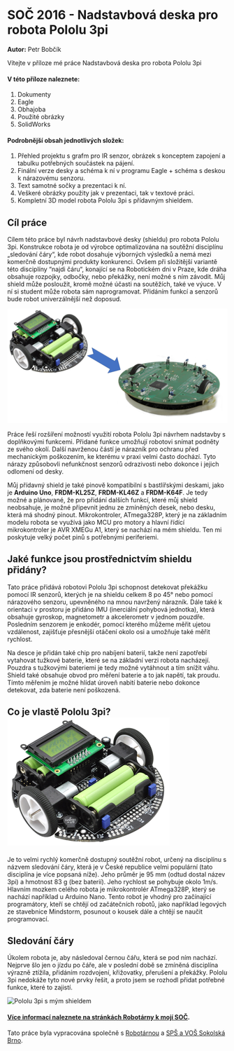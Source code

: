 # SOČ 2016 - Nadstavbová deska pro robota Pololu 3pi
**Autor:** Petr Bobčík

Vítejte v příloze mé práce Nadstavbová deska pro robota Pololu 3pi

#### V této příloze naleznete: 
1) Dokumenty
1) Eagle
1) Obhajoba
1) Použité obrázky
1) SolidWorks

#### Podrobnější obsah jednotlivých složek:
1) Přehled projektu s grafm pro IR senzor, obrázek s konceptem zapojení a tabulku potřebných součástek na pájení.
2) Finální verze desky a schéma k ní v programu Eagle + schéma s deskou k nárazovému senzoru.
3) Text samotné sočky a prezentaci k ní.
4) Veškeré obrázky použity jak v prezentaci, tak v textové práci.
5) Kompletní 3D model robota Pololu 3pi s přídavným shieldem.
									

## Cíl práce
<p>Cílem této práce byl návrh nadstavbové desky (shieldu) pro robota Pololu 3pi. Konstrukce robota je od výrobce optimalizována
na soutěžní disciplínu „sledování čáry“, kde robot dosahuje výborných výsledků a nemá mezi komerčně dostupnými produkty konkurenci. Ovšem při složitější variantě této disciplíny “najdi čáru“, konající se na Robotickém dni v Praze, kde dráha obsahuje rozpojky, odbočky, nebo překážky, není možné s ním závodit. Můj shield může posloužit, kromě možné účasti na soutěžích, také ve výuce. V ní si student může
robota sám naprogramovat. Přidáním funkcí a senzorů bude robot univerzálnější než doposud.</p>

![Robot Pololu 3pi](Pou%C5%BEit%C3%A9%20obr%C3%A1zky/C%C3%ADl%20pr%C3%A1ce.png)

<p>Práce řeší rozšíření možností využití robota Pololu 3pi návrhem nadstavby s doplňkovými funkcemi.
Přidané funkce umožňují robotovi snímat podněty ze svého okolí. Další navrženou částí je nárazník pro ochranu před mechanickým poškozením, ke kterému v praxi velmi často dochází. Tyto nárazy způsobovli nefunkčnost senzorů odrazivosti nebo dokonce i jejich odlomení od desky.</p>

Můj přídavný shield je také pinově kompatibilní s bastlířskými deskami, jako je **Arduino Uno**, **FRDM-KL25Z**, **FRDM-KL46Z** a **FRDM-K64F**. Je tedy možné a plánované, že pro přidání dalších funkcí, které můj shield neobsahuje, je možné připevnit jednu ze zmíněných desek, nebo desku, která má shodný pinout. Mikrokontroler, ATmega328P, který je na základním modelu robota se využívá jako MCU pro motory a hlavní řídící mikrokontroler je AVR XMEGu A1, který se nachází na mém shieldu. Ten mi poskytuje velký počet pinů s potřebnými periferiemi. 

## Jaké funkce jsou prostřednictvím shieldu přidány?
<p>Tato práce přidává robotovi Pololu 3pi schopnost detekovat překážku pomocí IR senzorů, kterých je na shieldu celkem 8 po 45° nebo pomocí nárazového senzoru, upevněného na mnou navržený nárazník. Dále také k orientaci v prostoru je přidáno IMU (inerciální pohybová jednotka), která obsahuje gyroskop, magnetometr a akcelerometr v jednom pouzdře. Posledním senzorem je enkodér, pomocí kterého můžeme měřit ujetou vzdálenost, zajišťuje přesnější otáčení okolo osi a umožňuje také měřit rychlost.</p><p>Na desce je přidán také chip pro nabíjení baterií, takže není zapotřebí vytahovat tužkové baterie, které se na základní verzi robota nacházejí. Pouzdra s tužkovými bateriemi je tedy možné vytáhnout a tím snížit váhu. Shield také obsahuje obvod pro měření baterie a to jak napětí, tak proudu. Tímto měřením je možné hlídat úroveň nabití baterie nebo dokonce detekovat, zda baterie není poškozená.</p>

## Co je vlastě Pololu 3pi? ![Robot Pololu 3pi](Pou%C5%BEit%C3%A9%20obr%C3%A1zky/Pololu%203pi.png)
<p>Je to velmi rychlý komerčně dostupný soutěžní robot, určený na disciplínu s názvem sledování čáry, která je v České republice velmi populární (tato disciplína je více popsaná níže). Jeho průměr je 95 mm (odtud dostal název 3pi) a hmotnost 83 g (bez baterií). Jeho rychlost se pohybuje okolo 1m/s. Hlavním mozkem celého robota je mikrokontrolér ATmega328P, který se nachází například u Arduino Nano. Tento robot je vhodný pro začínající programátory, kteří se chtějí od začátečních robotů, jako například legových ze stavebnice Mindstorm, posunout o kousek dále a chtějí se naučit programovací.</p>


## Sledování čáry
</p>Úkolem robota je, aby následoval černou čářu, která se pod ním nachází. Nejprve šlo jen o jízdu po čáře, ale v poslední době se zmíněná disciplína výrazně ztížila, přidáním rozdvojení, křižovatky, přerušení a překážky. Pololu 3pi nedokáže tyto nové prvky řešit, a proto jsem se rozhodl přidat potřebné funkce, které to zajistí.<p>

![Pololu 3pi s mým shieldem](https://github.com/RoboticsBrno/SO-2016-Nadstavbov-deska-pro-robota-Pololu-3pi/blob/master/Pou%C5%BEit%C3%A9%20obr%C3%A1zky/3D%20blokov%C3%A9%20sch%C3%A9ma%20s%20popisky.png)
#### [Více informací naleznete na stránkách Robotárny k mojí SOČ](https://www.robotikabrno.cz/robotarna/projekty-a-socky/soc-2017-petr-bobcik-nadstavbova-deska-pro-robota-pololu-3pi). 

Tato práce byla vypracována společně s [Robotárnou](www.robotarna.cz) a [SPŠ a VOŠ Sokolská Brno](www.spssbrno.cz).
